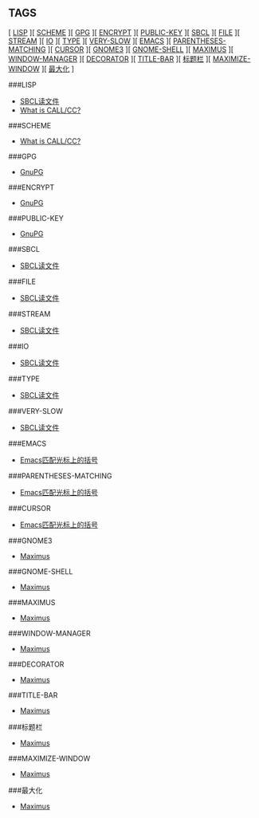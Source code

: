 TAGS
----

[ [LISP](#LISP) ][ [SCHEME](#SCHEME) ][ [GPG](#GPG) ][ [ENCRYPT](#ENCRYPT) ][ [PUBLIC-KEY](#PUBLIC-KEY) ][ [SBCL](#SBCL) ][ [FILE](#FILE) ][ [STREAM](#STREAM) ][ [IO](#IO) ][ [TYPE](#TYPE) ][ [VERY-SLOW](#VERY-SLOW) ][ [EMACS](#EMACS) ][ [PARENTHESES-MATCHING](#PARENTHESES-MATCHING) ][ [CURSOR](#CURSOR) ][ [GNOME3](#GNOME3) ][ [GNOME-SHELL](#GNOME-SHELL) ][ [MAXIMUS](#MAXIMUS) ][ [WINDOW-MANAGER](#WINDOW-MANAGER) ][ [DECORATOR](#DECORATOR) ][ [TITLE-BAR](#TITLE-BAR) ][ [标题栏](#标题栏) ][ [MAXIMIZE-WINDOW](#MAXIMIZE-WINDOW) ][ [最大化](#最大化) ]

###LISP<a name="LISP"/>

* [SBCL读文件](./06_sbcl_reading_file.md)
* [What is CALL/CC?](./00_what_is_call_cc.md)

###SCHEME<a name="SCHEME"/>

* [What is CALL/CC?](./00_what_is_call_cc.md)

###GPG<a name="GPG"/>

* [GnuPG](./07_gpg.md)

###ENCRYPT<a name="ENCRYPT"/>

* [GnuPG](./07_gpg.md)

###PUBLIC-KEY<a name="PUBLIC-KEY"/>

* [GnuPG](./07_gpg.md)

###SBCL<a name="SBCL"/>

* [SBCL读文件](./06_sbcl_reading_file.md)

###FILE<a name="FILE"/>

* [SBCL读文件](./06_sbcl_reading_file.md)

###STREAM<a name="STREAM"/>

* [SBCL读文件](./06_sbcl_reading_file.md)

###IO<a name="IO"/>

* [SBCL读文件](./06_sbcl_reading_file.md)

###TYPE<a name="TYPE"/>

* [SBCL读文件](./06_sbcl_reading_file.md)

###VERY-SLOW<a name="VERY-SLOW"/>

* [SBCL读文件](./06_sbcl_reading_file.md)

###EMACS<a name="EMACS"/>

* [Emacs匹配光标上的括号](./03_emacs_matching_parens_ON_cursor.md)

###PARENTHESES-MATCHING<a name="PARENTHESES-MATCHING"/>

* [Emacs匹配光标上的括号](./03_emacs_matching_parens_ON_cursor.md)

###CURSOR<a name="CURSOR"/>

* [Emacs匹配光标上的括号](./03_emacs_matching_parens_ON_cursor.md)

###GNOME3<a name="GNOME3"/>

* [Maximus](./01_maximus.md)

###GNOME-SHELL<a name="GNOME-SHELL"/>

* [Maximus](./01_maximus.md)

###MAXIMUS<a name="MAXIMUS"/>

* [Maximus](./01_maximus.md)

###WINDOW-MANAGER<a name="WINDOW-MANAGER"/>

* [Maximus](./01_maximus.md)

###DECORATOR<a name="DECORATOR"/>

* [Maximus](./01_maximus.md)

###TITLE-BAR<a name="TITLE-BAR"/>

* [Maximus](./01_maximus.md)

###标题栏<a name="标题栏"/>

* [Maximus](./01_maximus.md)

###MAXIMIZE-WINDOW<a name="MAXIMIZE-WINDOW"/>

* [Maximus](./01_maximus.md)

###最大化<a name="最大化"/>

* [Maximus](./01_maximus.md)


